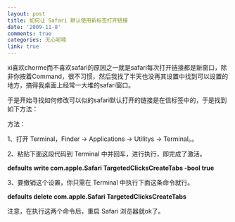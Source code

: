 ```yaml
---
layout: post
title: 如何让 Safari 默认使用新标签打开链接
date: '2009-11-8'
comments: true
categories: 无心呢喃
link: true
---
```

xi喜欢chorme而不喜欢safari的原因之一就是safari每次打开链接都是新窗口，除非你按着Command，很不习惯，然后我找了半天也没再其设置中找到可以设置的地方，搞得我桌面上经常一大堆的safari窗口。

于是开始寻找如何修改可以似的safari默认打开的链接是在信标签中的，于是找到如下方法：

方法：

1、打开 Terminal，Finder -&gt; Applications -&gt; Utilitys -&gt; Terminal。。

2、粘贴下面这段代码到 Terminal 中并回车，进行执行，即完成了激活。

<strong>defaults write com.apple.Safari TargetedClicksCreateTabs -bool true</strong>

3、要撤销这个设置，你只需在 Terminal 中执行下面这条命令就行。

<strong>defaults delete com.apple.Safari TargetedClicksCreateTabs</strong>

注意，在执行这两个命令后，重启 Safari 浏览器就ok了。
